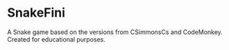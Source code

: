 # SnakeFini
 A Snake game based on the versions from CSimmonsCs and CodeMonkey. Created for educational purposes.
